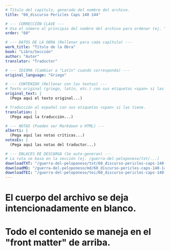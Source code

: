 ```yaml
---
# Título del capítulo, generado del nombre del archivo.
title: "60_discurso Pericles Caps 140 144"

# --- CORRECCIÓN CLAVE ---
# Usa el número al principio del nombre del archivo para ordenar (ej. "05" de "05_conflicto...")
order: "60"

# --- DATOS DE LA OBRA (Rellenar para cada capítulo) ---
work_title: "Título de la Obra"
book: "Libro/Sección"
author: "Autor"
translator: "Traductor"

# --- IDIOMA (Cambiar a "Latín" cuando corresponda) ---
original_language: "Griego"

# --- CONTENIDO (Rellenar con los textos) ---
# Texto original (griego, latín, etc.) con sus etiquetas <span> si las tiene.
original_text: |
  (Pega aquí el texto original...)

# Traducción al español con sus etiquetas <span> si las tiene.
translation: |
  (Pega aquí la traducción...)

# --- NOTAS (Pueden ser Markdown o HTML) ---
alberti: |
  (Pega aquí las notas críticas...)
notesEs: |
  (Pega aquí las notas del traductor...)

# --- ENLACES DE DESCARGA (Se auto-generan) ---
# La ruta se basa en la sección (ej. /guerra-del-peloponeso/txt/...)
downloadTXT: "/guerra-del-peloponeso/txt/60_discurso-pericles-caps-140-144.txt"
downloadMD: "/guerra-del-peloponeso/md/60_discurso-pericles-caps-140-144.md"
downloadTEI: "/guerra-del-peloponeso/tei/60_discurso-pericles-caps-140-144.xml"
---
```

# El cuerpo del archivo se deja intencionadamente en blanco.
# Todo el contenido se maneja en el "front matter" de arriba.